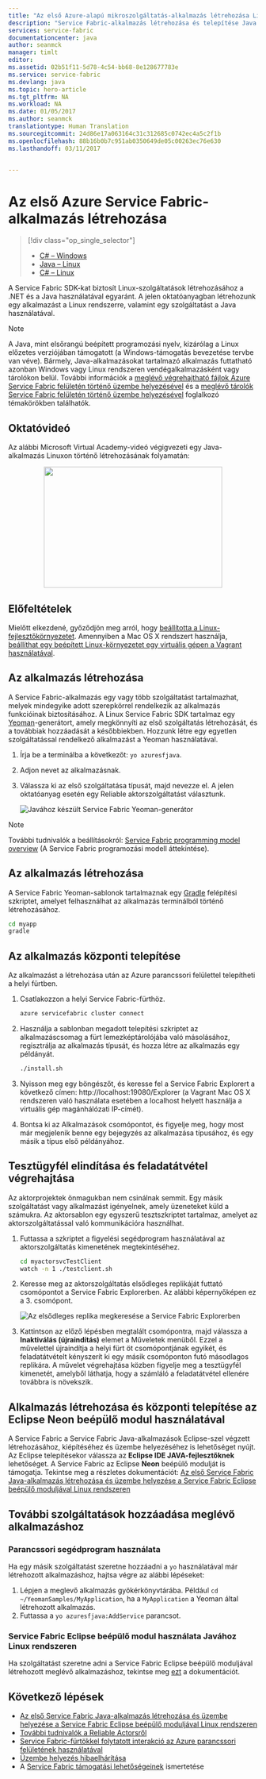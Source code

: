 ```yaml
---
title: "Az első Azure-alapú mikroszolgáltatás-alkalmazás létrehozása Linux rendszeren Java használatával | Microsoft Docs"
description: "Service Fabric-alkalmazás létrehozása és telepítése Java használatával"
services: service-fabric
documentationcenter: java
author: seanmck
manager: timlt
editor: 
ms.assetid: 02b51f11-5d78-4c54-bb68-8e128677783e
ms.service: service-fabric
ms.devlang: java
ms.topic: hero-article
ms.tgt_pltfrm: NA
ms.workload: NA
ms.date: 01/05/2017
ms.author: seanmck
translationtype: Human Translation
ms.sourcegitcommit: 24d86e17a063164c31c312685c0742ec4a5c2f1b
ms.openlocfilehash: 88b16b0b7c951ab0350649de05c00263ec76e630
ms.lasthandoff: 03/11/2017


---
```

# <a name="create-your-first-azure-service-fabric-application"></a>Az első Azure Service Fabric-alkalmazás létrehozása
> [!div class="op_single_selector"]
> * [C# – Windows](service-fabric-create-your-first-application-in-visual-studio.md)
> * [Java – Linux](service-fabric-create-your-first-linux-application-with-java.md)
> * [C# – Linux](service-fabric-create-your-first-linux-application-with-csharp.md)
>
>

A Service Fabric SDK-kat biztosít Linux-szolgáltatások létrehozásához a .NET és a Java használatával egyaránt. A jelen oktatóanyagban létrehozunk egy alkalmazást a Linux rendszerre, valamint egy szolgáltatást a Java használatával.  

> [!NOTE]
> A Java, mint elsőrangú beépített programozási nyelv, kizárólag a Linux előzetes verziójában támogatott (a Windows-támogatás bevezetése tervbe van véve). Bármely, Java-alkalmazásokat tartalmazó alkalmazás futtatható azonban Windows vagy Linux rendszeren vendégalkalmazásként vagy tárolókon belül. További információk a [meglévő végrehajtható fájlok Azure Service Fabric felületén történő üzembe helyezésével](service-fabric-deploy-existing-app.md) és a [meglévő tárolók Service Fabric felületén történő üzembe helyezésével](service-fabric-deploy-container.md) foglalkozó témakörökben találhatók.
>

## <a name="video-tutorial"></a>Oktatóvideó

Az alábbi Microsoft Virtual Academy-videó végigvezeti egy Java-alkalmazás Linuxon történő létrehozásának folyamatán:  
<center><a target="\_blank" href="https://mva.microsoft.com/en-US/training-courses/building-microservices-applications-on-azure-service-fabric-16747?l=DOX8K86yC_206218965">  
<img src="./media/service-fabric-create-your-first-linux-application-with-java/LinuxVid.png" WIDTH="360" HEIGHT="244">  
</a></center>


## <a name="prerequisites"></a>Előfeltételek
Mielőtt elkezdené, győződjön meg arról, hogy [beállította a Linux-fejlesztőkörnyezetet](service-fabric-get-started-linux.md). Amennyiben a Mac OS X rendszert használja, [beállíthat egy beépített Linux-környezetet egy virtuális gépen a Vagrant használatával](service-fabric-get-started-mac.md).

## <a name="create-the-application"></a>Az alkalmazás létrehozása
A Service Fabric-alkalmazás egy vagy több szolgáltatást tartalmazhat, melyek mindegyike adott szerepkörrel rendelkezik az alkalmazás funkcióinak biztosításához. A Linux Service Fabric SDK tartalmaz egy [Yeoman](http://yeoman.io/)-generátort, amely megkönnyíti az első szolgáltatás létrehozását, és a továbbiak hozzáadását a későbbiekben. Hozzunk létre egy egyetlen szolgáltatással rendelkező alkalmazást a Yeoman használatával.

1. Írja be a terminálba a következőt: ``yo azuresfjava``.
2. Adjon nevet az alkalmazásnak.
3. Válassza ki az első szolgáltatása típusát, majd nevezze el. A jelen oktatóanyag esetén egy Reliable aktorszolgáltatást választunk.

   ![Javához készült Service Fabric Yeoman-generátor][sf-yeoman]

> [!NOTE]
> További tudnivalók a beállításokról: [Service Fabric programming model overview](service-fabric-choose-framework.md) (A Service Fabric programozási modell áttekintése).
>

## <a name="build-the-application"></a>Az alkalmazás létrehozása
A Service Fabric Yeoman-sablonok tartalmaznak egy [Gradle](https://gradle.org/) felépítési szkriptet, amelyet felhasználhat az alkalmazás terminálból történő létrehozásához.

  ```bash
  cd myapp
  gradle
  ```

## <a name="deploy-the-application"></a>Az alkalmazás központi telepítése
Az alkalmazást a létrehozása után az Azure parancssori felülettel telepítheti a helyi fürtben.

1. Csatlakozzon a helyi Service Fabric-fürthöz.

    ```bash
    azure servicefabric cluster connect
    ```

2. Használja a sablonban megadott telepítési szkriptet az alkalmazáscsomag a fürt lemezképtárolójába való másolásához, regisztrálja az alkalmazás típusát, és hozza létre az alkalmazás egy példányát.

    ```bash
    ./install.sh
    ```

3. Nyisson meg egy böngészőt, és keresse fel a Service Fabric Explorert a következő címen: http://localhost:19080/Explorer (a Vagrant Mac OS X rendszeren való használata esetében a localhost helyett használja a virtuális gép magánhálózati IP-címét).

4. Bontsa ki az Alkalmazások csomópontot, és figyelje meg, hogy most már megjelenik benne egy bejegyzés az alkalmazása típusához, és egy másik a típus első példányához.

## <a name="start-the-test-client-and-perform-a-failover"></a>Tesztügyfél elindítása és feladatátvétel végrehajtása
Az aktorprojektek önmagukban nem csinálnak semmit. Egy másik szolgáltatást vagy alkalmazást igényelnek, amely üzeneteket küld a számukra. Az aktorsablon egy egyszerű tesztszkriptet tartalmaz, amelyet az aktorszolgáltatással való kommunikációra használhat.

1. Futtassa a szkriptet a figyelési segédprogram használatával az aktorszolgáltatás kimenetének megtekintéséhez.

    ```bash
    cd myactorsvcTestClient
    watch -n 1 ./testclient.sh
    ```

2. Keresse meg az aktorszolgáltatás elsődleges replikáját futtató csomópontot a Service Fabric Explorerben. Az alábbi képernyőképen ez a 3. csomópont.

    ![Az elsődleges replika megkeresése a Service Fabric Explorerben][sfx-primary]

3. Kattintson az előző lépésben megtalált csomópontra, majd válassza a **Inaktiválás (újraindítás)** elemet a Műveletek menüből. Ezzel a művelettel újraindítja a helyi fürt öt csomópontjának egyikét, és feladatátvételt kényszerít ki egy másik csomóponton futó másodlagos replikára. A művelet végrehajtása közben figyelje meg a tesztügyfél kimenetét, amelyből láthatja, hogy a számláló a feladatátvétel ellenére továbbra is növekszik.

## <a name="create-and-deploy-an-application-with-the-eclipse-neon-plugin"></a>Alkalmazás létrehozása és központi telepítése az Eclipse Neon beépülő modul használatával

A Service Fabric a Service Fabric Java-alkalmazások Eclipse-szel végzett létrehozásához, kiépítéséhez és üzembe helyezéséhez is lehetőséget nyújt. Az Eclipse telepítésekor válassza az **Eclipse IDE JAVA-fejlesztőknek** lehetőséget. A Service Fabric az Eclipse **Neon** beépülő modulját is támogatja. Tekintse meg a részletes dokumentációt: [Az első Service Fabric Java-alkalmazás létrehozása és üzembe helyezése a Service Fabric Eclipse beépülő moduljával Linux rendszeren](service-fabric-get-started-eclipse.md)

## <a name="adding-more-services-to-an-existing-application"></a>További szolgáltatások hozzáadása meglévő alkalmazáshoz

### <a name="using-command-line-utility"></a>Parancssori segédprogram használata
Ha egy másik szolgáltatást szeretne hozzáadni a `yo` használatával már létrehozott alkalmazáshoz, hajtsa végre az alábbi lépéseket:
1. Lépjen a meglevő alkalmazás gyökérkönyvtárába.  Például `cd ~/YeomanSamples/MyApplication`, ha a `MyApplication` a Yeoman által létrehozott alkalmazás.
2. Futtassa a `yo azuresfjava:AddService` parancsot.

### <a name="using-service-fabric-eclipse-plugin-for-java-on-linux"></a>Service Fabric Eclipse beépülő modul használata Javához Linux rendszeren
Ha szolgáltatást szeretne adni a Service Fabric Eclipse beépülő moduljával létrehozott meglévő alkalmazáshoz, tekintse meg [ezt](service-fabric-get-started-eclipse.md#add-new-service-fabric-service-to-your-service-fabric-application) a dokumentációt.

## <a name="next-steps"></a>Következő lépések
* [Az első Service Fabric Java-alkalmazás létrehozása és üzembe helyezése a Service Fabric Eclipse beépülő moduljával Linux rendszeren](service-fabric-get-started-eclipse.md)
* [További tudnivalók a Reliable Actorsről](service-fabric-reliable-actors-introduction.md)
* [Service Fabric-fürtökkel folytatott interakció az Azure parancssori felületének használatával](service-fabric-azure-cli.md)
* [Üzembe helyezés hibaelhárítása](service-fabric-azure-cli.md#troubleshooting)
* A [Service Fabric támogatási lehetőségeinek](service-fabric-support.md) ismertetése

<!-- Images -->
[sf-yeoman]: ./media/service-fabric-create-your-first-linux-application-with-java/sf-yeoman.png
[sfx-primary]: ./media/service-fabric-create-your-first-linux-application-with-java/sfx-primary.png
[sf-eclipse-templates]: ./media/service-fabric-create-your-first-linux-application-with-java/sf-eclipse-templates.png

